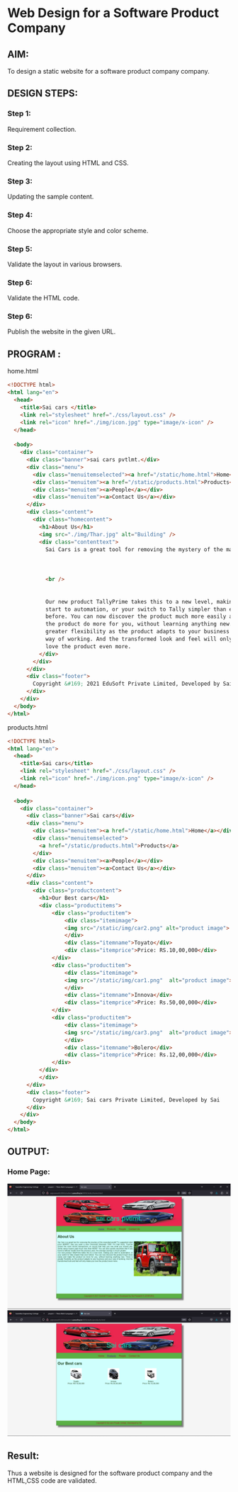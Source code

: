 # Web Design for a Software Product Company

## AIM:

To design a static website for a software product company company.

## DESIGN STEPS:

### Step 1:
Requirement collection.
### Step 2:
Creating the layout using HTML and CSS.
### Step 3:
Updating the sample content.
### Step 4:
Choose the appropriate style and color scheme.
### Step 5:
Validate the layout in various browsers.
### Step 6:
Validate the HTML code.
### Step 6:
Publish the website in the given URL.
## PROGRAM :
home.html
```html
<!DOCTYPE html>
<html lang="en">
  <head>
    <title>Sai cars </title>
    <link rel="stylesheet" href="./css/layout.css" />
    <link rel="icon" href="./img/icon.jpg" type="image/x-icon" />
  </head>

  <body>
    <div class="container">
      <div class="banner">sai cars pvtlmt.</div>
      <div class="menu">
        <div class="menuitemselected"><a href="/static/home.html">Home</a></div>
        <div class="menuitem"><a href="/static/products.html">Products</a></div>
        <div class="menuitem"><a>People</a></div>
        <div class="menuitem"><a>Contact Us</a></div>
      </div>
      <div class="content">
        <div class="homecontent">
          <h1>About Us</h1>
          <img src="./img/Thar.jpg" alt="Building" />
          <div class="contenttext">
            Sai Cars is a great tool for removing the mystery of the manufacturer’s suggested retail price (MSRP). Say you want a new Chevrolet Silverado 1500. For that truck, TrueCar shows the most recent transactions on record that help you see what you should pay. Some savvy buyers paid much less than MSRP. You can also quickly ascertain that if you found a leftover model from the previous year, the average savings is much greater. 
            
            
            
            <br />


            Our new product TallyPrime takes this to a new level, making your
            start to automation, or your switch to Tally simpler than ever
            before. You can now discover the product much more easily and make
            the product do more for you, without learning anything new. There is
            greater flexibility as the product adapts to your business and your
            way of working. And the transformed look and feel will only make you
            love the product even more.
          </div>
        </div>
      </div>
      <div class="footer">
        Copyright &#169; 2021 EduSoft Private Limited, Developed by Sai Praneeth K (22005263)
      </div>
    </div>
  </body>
</html>
```
products.html
```html
<!DOCTYPE html>
<html lang="en">
  <head>
    <title>Sai cars</title>
    <link rel="stylesheet" href="./css/layout.css" />
    <link rel="icon" href="./img/icon.png" type="image/x-icon" />
  </head>

  <body>
    <div class="container">
      <div class="banner">Sai cars</div>
      <div class="menu">
        <div class="menuitem"><a href="/static/home.html">Home</a></div>
        <div class="menuitemselected">
          <a href="/static/products.html">Products</a>
        </div>
        <div class="menuitem"><a>People</a></div>
        <div class="menuitem"><a>Contact Us</a></div>
      </div>
      <div class="content">
        <div class="productcontent">    
          <h1>Our Best cars</h1>
          <div class="productitems">
              <div class="productitem"> 
                  <div class="itemimage">
                  <img src="/static/img/car2.png" alt="product image">
                  </div>
                  <div class="itemname">Toyato</div>
                  <div class="itemprice">Price: RS.10,00,000</div>
              </div>
              <div class="productitem"> 
                  <div class="itemimage">
                  <img src="/static/img/car1.png"  alt="product image">
                  </div>
                  <div class="itemname">Innova</div>
                  <div class="itemprice">Price: Rs.50,00,000</div>
              </div>
              <div class="productitem"> 
                  <div class="itemimage">
                  <img src="/static/img/car3.png"  alt="product image">
                  </div>
                  <div class="itemname">Bolero</div>
                  <div class="itemprice">Price: Rs.12,00,000</div>
              </div>
          </div>
          </div>        
      </div>
      <div class="footer">
        Copyright &#169; Sai cars Private Limited, Developed by Sai 
      </div>
    </div>
  </body>
</html>
```




## OUTPUT:

### Home Page:

![output](/Screenshot%20(68).png)
![output](/Screenshot%20(69).png)

## Result:

Thus a website is designed for the software product company and the HTML,CSS code are validated.
